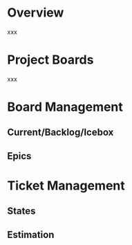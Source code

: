 # Overview
xxx
# Project Boards
xxx

# Board Management

## Current/Backlog/Icebox

## Epics

# Ticket Management

## States

## Estimation
